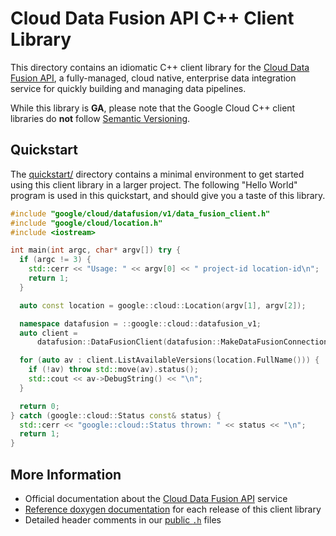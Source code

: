 # Cloud Data Fusion API C++ Client Library

This directory contains an idiomatic C++ client library for the
[Cloud Data Fusion API][cloud-service-docs], a fully-managed, cloud native,
enterprise data integration service for quickly building and managing data
pipelines.

While this library is **GA**, please note that the Google Cloud C++ client
libraries do **not** follow [Semantic Versioning](https://semver.org/).

## Quickstart

The [quickstart/](quickstart/README.md) directory contains a minimal environment
to get started using this client library in a larger project. The following
"Hello World" program is used in this quickstart, and should give you a taste of
this library.

<!-- inject-quickstart-start -->

```cc
#include "google/cloud/datafusion/v1/data_fusion_client.h"
#include "google/cloud/location.h"
#include <iostream>

int main(int argc, char* argv[]) try {
  if (argc != 3) {
    std::cerr << "Usage: " << argv[0] << " project-id location-id\n";
    return 1;
  }

  auto const location = google::cloud::Location(argv[1], argv[2]);

  namespace datafusion = ::google::cloud::datafusion_v1;
  auto client =
      datafusion::DataFusionClient(datafusion::MakeDataFusionConnection());

  for (auto av : client.ListAvailableVersions(location.FullName())) {
    if (!av) throw std::move(av).status();
    std::cout << av->DebugString() << "\n";
  }

  return 0;
} catch (google::cloud::Status const& status) {
  std::cerr << "google::cloud::Status thrown: " << status << "\n";
  return 1;
}
```

<!-- inject-quickstart-end -->

## More Information

- Official documentation about the [Cloud Data Fusion API][cloud-service-docs]
  service
- [Reference doxygen documentation][doxygen-link] for each release of this
  client library
- Detailed header comments in our [public `.h`][source-link] files

[cloud-service-docs]: https://cloud.google.com/data-fusion
[doxygen-link]: https://cloud.google.com/cpp/docs/reference/datafusion/latest/
[source-link]: https://github.com/googleapis/google-cloud-cpp/tree/main/google/cloud/datafusion
